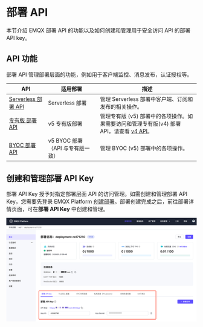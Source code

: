 # 部署 API

本节介绍 EMQX 部署 API 的功能以及如何创建和管理用于安全访问 API 的部署 API key。

## API 功能

部署 API 管理部署层面的功能，例如用于客户端监控、消息发布，认证授权等。

| API                                                          | 适用部署        | 描述                                                         |
| ------------------------------------------------------------ | --------------- | ------------------------------------------------------------ |
| [Serverless 部署 API](./serverless.md)                       | Serverless 部署 | 管理 Serverless 部署中客户端、订阅和发布的相关操作。         |
| [专有版 部署 API](https://docs.emqx.com/zh/cloud/latest/api/dedicated) | v5 专有版部署   | 管理专有版 (v5) 部署中的各项操作。如果需要访问和管理专有版(v4) 部署 API，请查看 [v4 API](https://docs.emqx.com/zh/cloud/v4/api/dedicated.html)。 |
| [BYOC 部署 API](https://docs.emqx.com/zh/cloud/latest/api/dedicated) | v5 BYOC 部署（API 与专有版一致）   | 管理 BYOC (v5) 部署中的各项操作。 |

## 创建和管理部署 API Key

部署 API Key 授予对指定部署层面 API 的访问管理。如需创建和管理部署 API Key，您需要先登录 EMQX Platform [创建部署](../create/overview.md)。部署创建完成之后，前往部署详情页面，可在**部署 API Key** 中创建和管理。

![deployment_key](./_assets/deployment_key.png)
